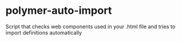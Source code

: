 # polymer-auto-import
Script that checks web components used in your .html file and tries to import definitions automatically 
